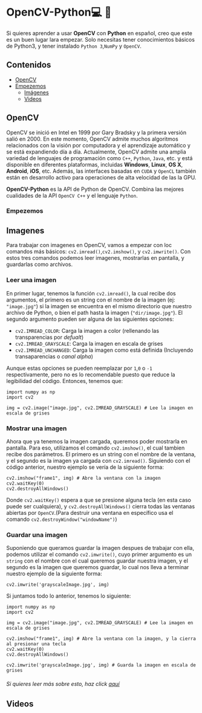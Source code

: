 # OpenCV-Python:computer: :eyes:

Si quieres aprender a usar **OpenCV** con **Python** en español, creo que este es un buen lugar lara empezar. Solo necesitas tener conocimientos básicos de Python3, y tener instalado `Python 3`,`NumPy` y `OpenCV`.

## Contenidos
* [OpenCV](#OpenCv)
* [Empezemos](#Empezemos)
  * [Imágenes](#Imagenes)
  * [Videos](#Videos)

## OpenCV

OpenCV se inició en Intel en 1999 por Gary Bradsky y la primera versión salió en 2000. En este momento, OpenCV admite muchos algoritmos relacionados con la visión por computadora y el aprendizaje automático y se está expandiendo día a día. Actualmente, OpenCV admite una amplia variedad de lenguajes de programación como `C++`, `Python`, `Java`, etc. y está disponible en diferentes plataformas, incluidas **Windows**, **Linux**, **OS X**, **Android**, **iOS**, etc. Además, las interfaces basadas en `CUDA` y `OpenCL` también están en desarrollo activo para operaciones de alta velocidad de las la GPU.

**OpenCV-Python** es la API de Python de OpenCV. Combina las mejores cualidades de la API `OpenCV C++` y el lenguaje `Python`.

### Empezemos

## Imagenes

Para trabajar con imagenes en OpenCV, vamos a empezar con loc comandos más básicos: `cv2.imread()`,`cv2.imshow()`, y `cv2.imwrite()`. Con estos tres comandos podemos leer imagenes, mostrarlas en pantalla, y guardarlas como archivos.

### Leer una imagen
En primer lugar, tenemos la función `cv2.imread()`, la cual recibe dos argumentos, el primero es un string con el nombre de la imagen (ej: `"image.jpg"`) si la imagen se encuentra en el mismo directorio que nuestro archivo de Python, o bien el path hasta la imagen (`"dir/image.jpg"`). El segundo argumento pueden ser alguna de las siguientes opciones:
* `cv2.IMREAD_COLOR`: Carga la imagen a color (rellenando las transparencias por *defualt*)
* `cv2.IMREAD_GRAYSCALE`: Carga la imagen en escala de grises
* `cv2.IMREAD_UNCHANGED`: Carga la imagen como está definida (Incluyendo transaparencias o *canal alpha*)

Aunque estas opciones se pueden reemplazar por `1`,`0` o `-1` respectivamente, pero no es lo recomendable puesto que reduce la legibilidad del código. Entonces, tenemos que:
```python3
import numpy as np
import cv2

img = cv2.image("image.jpg", cv2.IMREAD_GRAYSCALE) # Lee la imagen en escala de grises
```
### Mostrar una imagen
Ahora que ya tenemos la imagen cargada, queremos poder mostrarla en pantalla. Para eso, utilizamos el comando `cv2.imshow()`, el cual tambien recibe dos parámetros. El primero es un string con el nombre de la ventana, y el segundo es la imagen ya cargada con `cv2.imread()`. Siguiendo con el código anterior, nuestro ejemplo se vería de la siguiente forma:
```python3
cv2.imshow("frame1", img) # Abre la ventana con la imagen
cv2.waitKey(0)
cv2.destroyAllWindows()
```
Donde `cv2.waitKey()` espera a que se presione alguna tecla (en esta caso puede ser cualquiera), y `cv2.destroyAllWindows()` cierra todas las ventanas abiertas por `OpenCV`.(Para destruir una ventana en específico usa el comando `cv2.destroyWindow("windowName")`)
### Guardar una imagen
Suponiendo que queramos guardar la imagen despues de trabajar con ella, podemos utilizar el comando `cv2.imwrite()`, cuyo primer argumento es un `string`
con el nombre con el cual queremos guardar nuestra imagen, y el segundo es la imagen que queremos guardar, lo cual nos lleva a terminar nuestro ejemplo de la siguiente forma:
```python3
cv2.imwrite('grayscaleImage.jpg', img)
```
Si juntamos todo lo anterior, tenemos lo siguiente:

```python3
import numpy as np
import cv2

img = cv2.image("image.jpg", cv2.IMREAD_GRAYSCALE) # Lee la imagen en escala de grises

cv2.imshow("frame1", img) # Abre la ventana con la imagen, y la cierra al presionar una tecla
cv2.waitKey(0)
cv2.destroyAllWindows()

cv2.imwrite('grayscaleImage.jpg', img) # Guarda la imagen en escala de grises
```
###### Si quieres leer más sobre esto, haz click [aquí](https://opencv-python-tutroals.readthedocs.io/en/latest/py_tutorials/py_gui/py_image_display/py_image_display.html)

## Videos
